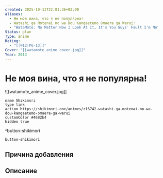 ```yaml
---
created: 2025-10-13T22:01:36+03:00
aliases:
  - Не моя вина, что я не популярна!
  - Watashi ga Motenai no wa Dou Kangaetemo Omaera ga Warui!
  - "WataMote: No Matter How I Look At It, It's You Guys' Fault I'm Not Popular!"
Status: plan
Type: anime
Rating:
  - "[[®️12|PG-13]]"
Cover: "[[watamote_anime_cover.jpg]]"
Year: 2013
---
```


# Не моя вина, что я не популярна!

![[watamote_anime_cover.jpg]]



```button
name Shikimori
type link
action https://shikimori.one/animes/z16742-watashi-ga-motenai-no-wa-dou-kangaetemo-omaera-ga-warui
customColor #4682b4
hidden true
```
^button-shikimori





`button-shikimori`

## Причина добавления




## Описание



